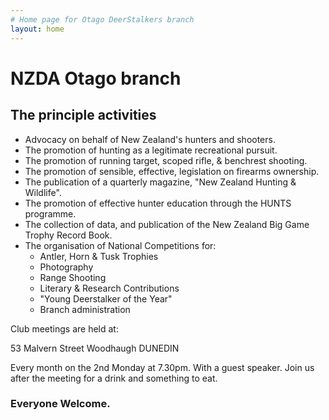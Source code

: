 ```yaml
---
# Home page for Otago DeerStalkers branch
layout: home
---
```

 
# NZDA Otago branch
## The principle activities

* Advocacy on behalf of New Zealand's hunters and shooters.
* The promotion of hunting as a legitimate recreational pursuit.
* The promotion of running target, scoped rifle, & benchrest shooting.
* The promotion of sensible, effective, legislation on firearms ownership.
* The publication of a quarterly magazine, "New Zealand Hunting & Wildlife".
* The promotion of effective hunter education through the HUNTS programme.
* The collection of data, and publication of the New Zealand Big Game Trophy Record Book.
* The organisation of National Competitions for:
  * Antler, Horn & Tusk Trophies
  * Photography
  * Range Shooting
  * Literary & Research Contributions
  * "Young Deerstalker of the Year"
  * Branch administration


Club meetings are held at:

53 Malvern Street Woodhaugh
DUNEDIN

Every month on the 2nd Monday at 7.30pm.
With a guest speaker.
Join us after the meeting for a drink and something to eat.

### Everyone Welcome.
